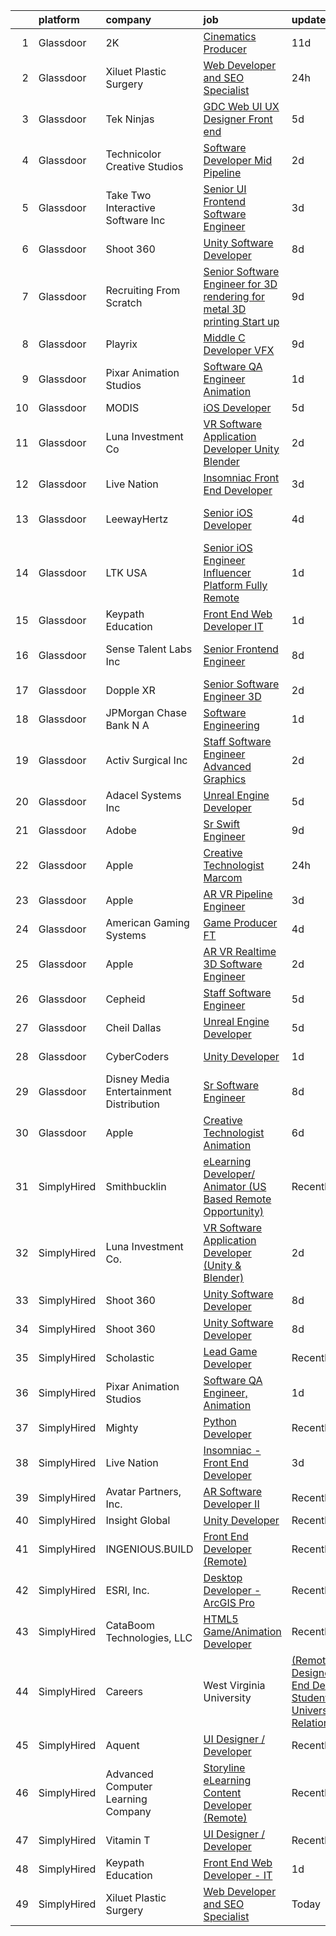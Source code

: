 

|    | platform    | company                                   | job                                                                                                                                                                                                                                                                                                                                                                                                                                                                                                                                                                                                                                                                                                                                                                                                                                                                                                                                                                                                                                                                                                                                                                                                                                                                                                                                                                     | update_time   | location          |
|---:|:------------|:------------------------------------------|:------------------------------------------------------------------------------------------------------------------------------------------------------------------------------------------------------------------------------------------------------------------------------------------------------------------------------------------------------------------------------------------------------------------------------------------------------------------------------------------------------------------------------------------------------------------------------------------------------------------------------------------------------------------------------------------------------------------------------------------------------------------------------------------------------------------------------------------------------------------------------------------------------------------------------------------------------------------------------------------------------------------------------------------------------------------------------------------------------------------------------------------------------------------------------------------------------------------------------------------------------------------------------------------------------------------------------------------------------------------------|:--------------|:------------------|
|  1 | Glassdoor   | 2K                                        | [Cinematics Producer](https://www.glassdoor.com/partner/jobListing.htm?pos=117&ao=1136043&s=58&guid=000001839780fd7fb3739632c04a16d4&src=GD_JOB_AD&t=SR&vt=w&ea=1&cs=1_f5b9aa00&cb=1664694157013&jobListingId=1008151369130&jrtk=3-0-1gebo1vd7khrt801-1gebo1vdohark800-8efe759f864e4f08-)                                                                                                                                                                                                                                                                                                                                                                                                                                                                                                                                                                                                                                                                                                                                                                                                                                                                                                                                                                                                                                                                               | 11d           | Maryland City, MD |
|  2 | Glassdoor   | Xiluet Plastic Surgery                    | [Web Developer and SEO Specialist](https://www.glassdoor.com/partner/jobListing.htm?pos=102&ao=1110586&s=58&guid=000001839780fd7fb3739632c04a16d4&src=GD_JOB_AD&t=SR&vt=w&ea=1&cs=1_6c79025d&cb=1664694157012&jobListingId=1008177142019&cpc=64DC0C913FDBAADD&jrtk=3-0-1gebo1vd7khrt801-1gebo1vdohark800-775077d75cd9177d--6NYlbfkN0A0p2feBN3TwtRPLKm20cpgKOK-k5pqnygCk7BWFHc1reF4KTTsYTfq75tOmYaairQzpl8Y4I_wBrRqYZTBCA__qpS59ryzLGC3kqflZMvSsTCZFhLrynlv0R6TtjpKCDtd4zxyqJrs4p7HSLcBVq5ihbVFI3BnH69_nU4zFdDc7_RfOdiogQXOfQPygfWeqplwLjvLmlGrUJpsq6f32S65EUIU75sf3K9ZtnTqCL0-4ZcOq76_kEPD5fHVvbwrJjsz1KrrNpiw66sB_gYOcuz2vDFuFJMnhPaLY2IuvHbSc0YejkZ-L24aCNjzVDEe4UizTFoAjqFhUKLOp7PcJ2zbXL7SVFT0VeWzbalzJqbP-59bTRdtPuEluVT20FfPX_w9CzKrlQAwY3BKZjuxuJ9FSN4Ob3v4on9FvZxvBZ-_eH5ZAQELG0BccvUaRI4QbYnvYe-mB2Vx6oXkodI27PUSI3Af_P-nrAY4vJQthdbk5dP1TDF9k-3kVpwylv4Kmhn9_uEgaPp0bFnRMdKw1AOdDloMK8czpd8%3D)                                                                                                                                                                                                                                                                                                                                                                                                                                                               | 24h           | Miami, FL         |
|  3 | Glassdoor   | Tek Ninjas                                | [GDC Web UI UX Designer  Front end ](https://www.glassdoor.com/partner/jobListing.htm?pos=129&ao=1136043&s=58&guid=000001839780fd7fb3739632c04a16d4&src=GD_JOB_AD&t=SR&vt=w&cs=1_4552037e&cb=1664694157015&jobListingId=1008162813312&jrtk=3-0-1gebo1vd7khrt801-1gebo1vdohark800-7da297ff9310c61c-)                                                                                                                                                                                                                                                                                                                                                                                                                                                                                                                                                                                                                                                                                                                                                                                                                                                                                                                                                                                                                                                                     | 5d            | Atlanta, GA       |
|  4 | Glassdoor   | Technicolor Creative Studios              | [Software Developer  Mid    Pipeline](https://www.glassdoor.com/partner/jobListing.htm?pos=114&ao=1136043&s=58&guid=000001839780fd7fb3739632c04a16d4&src=GD_JOB_AD&t=SR&vt=w&ea=1&cs=1_c197b0aa&cb=1664694157013&jobListingId=1008172677164&jrtk=3-0-1gebo1vd7khrt801-1gebo1vdohark800-447cf9f6bfe7e1d3-)                                                                                                                                                                                                                                                                                                                                                                                                                                                                                                                                                                                                                                                                                                                                                                                                                                                                                                                                                                                                                                                               | 2d            | Los Angeles, CA   |
|  5 | Glassdoor   | Take Two Interactive Software  Inc        | [Senior UI Frontend Software Engineer](https://www.glassdoor.com/partner/jobListing.htm?pos=121&ao=1136043&s=58&guid=000001839780fd7fb3739632c04a16d4&src=GD_JOB_AD&t=SR&vt=w&cs=1_d1c9e296&cb=1664694157014&jobListingId=1008168272439&jrtk=3-0-1gebo1vd7khrt801-1gebo1vdohark800-76262a70db6330b2-)                                                                                                                                                                                                                                                                                                                                                                                                                                                                                                                                                                                                                                                                                                                                                                                                                                                                                                                                                                                                                                                                   | 3d            | San Francisco, CA |
|  6 | Glassdoor   | Shoot 360                                 | [Unity Software Developer](https://www.glassdoor.com/partner/jobListing.htm?pos=101&ao=1110586&s=58&guid=000001839780fd7fb3739632c04a16d4&src=GD_JOB_AD&t=SR&vt=w&ea=1&cs=1_aa32d9ac&cb=1664694157011&jobListingId=1008158653566&cpc=973E6D846143997F&jrtk=3-0-1gebo1vd7khrt801-1gebo1vdohark800-5ac2e7983e68243c--6NYlbfkN0DfopDBJjdZYsHaazvtHih9EkP_5L3b-O-YxZrMZy_RRaIs6238HtU9-bIm4CRLMyQw0B_NBHXhnZqJTUAnwC8rmDN7VM-CtOrUt6fSSheFIU1_xggWeBfKJRwUeEbQVMtuP3j9r-4DUAIsVFk7SNZbGd5DCwK6AlcinJmr6vfob03577VGzijjOR_VZYuRBPQwYXbAjin4XT2Zronv3FAoN5JpgdEi70Gqr7kOmrGD7XMM2JoMes2ScDrGIOvgRZiBdX3Lmrqt8Gklmif_qzqAllzb7VIv0mUrIjH7Bq6vYh7vuNKaEKtbQIQur_-ZUQsOEvxxS2ytx9pa-_0GZk7MlJIBFxqLHsRJUy4C-bLDmxmODwnoI4Q2lBRyjGGO45XrCtqjG345AduYSytBgLr-T913L7XygVQrCvjSCW88ZFTGs3-2mGrGE6AB6-tTu65yoTAkCM45-eu2IqT-2XVOEdAAX5BurnA1zAZdjrDNUW3RjhSNuc8aPtCeiGVPXrF1bE3dU3xkMo-PPYiT1503)                                                                                                                                                                                                                                                                                                                                                                                                                                                                                     | 8d            | Vancouver, WA     |
|  7 | Glassdoor   | Recruiting From Scratch                   | [Senior Software Engineer for 3D rendering for metal 3D printing Start up](https://www.glassdoor.com/partner/jobListing.htm?pos=127&ao=1136043&s=58&guid=000001839780fd7fb3739632c04a16d4&src=GD_JOB_AD&t=SR&vt=w&ea=1&cs=1_b2137cd0&cb=1664694157014&jobListingId=1008157349603&jrtk=3-0-1gebo1vd7khrt801-1gebo1vdohark800-f06066c83ad0ca20-)                                                                                                                                                                                                                                                                                                                                                                                                                                                                                                                                                                                                                                                                                                                                                                                                                                                                                                                                                                                                                          | 9d            | Remote            |
|  8 | Glassdoor   | Playrix                                   | [Middle C   Developer  VFX](https://www.glassdoor.com/partner/jobListing.htm?pos=120&ao=1136043&s=58&guid=000001839780fd7fb3739632c04a16d4&src=GD_JOB_AD&t=SR&vt=w&cs=1_b96fefd7&cb=1664694157013&jobListingId=1008155987571&jrtk=3-0-1gebo1vd7khrt801-1gebo1vdohark800-f3bdf43e7ed7867e-)                                                                                                                                                                                                                                                                                                                                                                                                                                                                                                                                                                                                                                                                                                                                                                                                                                                                                                                                                                                                                                                                              | 9d            | Remote            |
|  9 | Glassdoor   | Pixar Animation Studios                   | [Software QA Engineer  Animation](https://www.glassdoor.com/partner/jobListing.htm?pos=111&ao=1136043&s=58&guid=000001839780fd7fb3739632c04a16d4&src=GD_JOB_AD&t=SR&vt=w&cs=1_102ac95b&cb=1664694157012&jobListingId=1008173557244&jrtk=3-0-1gebo1vd7khrt801-1gebo1vdohark800-faa1bfa13cf65d33-)                                                                                                                                                                                                                                                                                                                                                                                                                                                                                                                                                                                                                                                                                                                                                                                                                                                                                                                                                                                                                                                                        | 1d            | Emeryville, CA    |
| 10 | Glassdoor   | MODIS                                     | [iOS Developer](https://www.glassdoor.com/partner/jobListing.htm?pos=108&ao=1110586&s=58&guid=000001839780fd7fb3739632c04a16d4&src=GD_JOB_AD&t=SR&vt=w&ea=1&cs=1_f1c0c48e&cb=1664694157012&jobListingId=1008163025845&cpc=32EE424DE2B657EB&jrtk=3-0-1gebo1vd7khrt801-1gebo1vdohark800-bb6948df11c6b9c8--6NYlbfkN0B0MEvgXvf7_Q5HvX1jVKau_nvbIQzujJdfW8tyWgStT6_lTlP0aGhkEyqV2t6epBgHKo7bfdBFZLbsMv-9GEZ7s6NEEDsBuMN603YtHl_sqfYJfArQkyI1hrHZ-m5h57Qqmmfw-As7uAdhaBAsFgC-TFnZ1Nq4ES-veks1HADRLioX7agLJvigeUZQKWW9PU3KffBSU2G2CSE4CB3I3QI-XEMZTx3i3F1eryFRR-zV_BOkQ9CJSPFT-pKq3-Si5AUoBEcwcZ8RG-2qZ0aDYKPJwVlDqQc5Fb0S4qfnFHrjZB8lZtgomGiWTKFjafOZVw6ySH5GoDCPpLbWB245gkWg56unQa5nkpZUhQ-XUNYsu141ejJuWVgn0rterH5E4k2TLM04FmL7xU-sbHWvAXxiKjLVsgn_QpbfjC_eqRMrkDkzmAkXkwlHSJJgzaQjGmurbeIQOutDBN4YoP4NTlsKE6r2cMuuDcW3_yvgm10sfpgBgdk7mQHi3A5LWq9TiBBbsKjKIyB-PNs9H0QNf80Zzy4x5yzzMtqzfV8oqwRet9ZEjsEM7aSGM7Ofb5nWfZu6nEZAEwmeiU104h8Y_N31bC6D2c3Uy9j5T7xJJUXBNt3aMAG-bhJJOl2b3mFZyHVJ1mpXWBZrH7CNaF2bYs_072bewMWIj6obgf_QWOoRm85157c7j9AUJC4a5C9IITxonfWyEmGFfXqBL6TCgpjb)                                                                                                                                                                                                                                                                                                | 5d            | Austin, TX        |
| 11 | Glassdoor   | Luna Investment Co                        | [VR Software Application Developer  Unity   Blender ](https://www.glassdoor.com/partner/jobListing.htm?pos=109&ao=1136043&s=58&guid=000001839780fd7fb3739632c04a16d4&src=GD_JOB_AD&t=SR&vt=w&ea=1&cs=1_954599c9&cb=1664694157012&jobListingId=1008171207250&jrtk=3-0-1gebo1vd7khrt801-1gebo1vdohark800-7671b7731acbfe7c-)                                                                                                                                                                                                                                                                                                                                                                                                                                                                                                                                                                                                                                                                                                                                                                                                                                                                                                                                                                                                                                               | 2d            | Remote            |
| 12 | Glassdoor   | Live Nation                               | [Insomniac   Front End Developer](https://www.glassdoor.com/partner/jobListing.htm?pos=110&ao=1136043&s=58&guid=000001839780fd7fb3739632c04a16d4&src=GD_JOB_AD&t=SR&vt=w&cs=1_0b03c26e&cb=1664694157012&jobListingId=1008169449070&jrtk=3-0-1gebo1vd7khrt801-1gebo1vdohark800-24c12e5aba459619-)                                                                                                                                                                                                                                                                                                                                                                                                                                                                                                                                                                                                                                                                                                                                                                                                                                                                                                                                                                                                                                                                        | 3d            | Calabasas, CA     |
| 13 | Glassdoor   | LeewayHertz                               | [Senior iOS Developer](https://www.glassdoor.com/partner/jobListing.htm?pos=116&ao=1136043&s=58&guid=000001839780fd7fb3739632c04a16d4&src=GD_JOB_AD&t=SR&vt=w&cs=1_1b372ba9&cb=1664694157013&jobListingId=1008164693652&jrtk=3-0-1gebo1vd7khrt801-1gebo1vdohark800-077d7fd5e94a96f8-)                                                                                                                                                                                                                                                                                                                                                                                                                                                                                                                                                                                                                                                                                                                                                                                                                                                                                                                                                                                                                                                                                   | 4d            | San Francisco, CA |
| 14 | Glassdoor   | LTK USA                                   | [Senior iOS Engineer   Influencer Platform   Fully Remote](https://www.glassdoor.com/partner/jobListing.htm?pos=126&ao=1136043&s=58&guid=000001839780fd7fb3739632c04a16d4&src=GD_JOB_AD&t=SR&vt=w&ea=1&cs=1_47c3c070&cb=1664694157014&jobListingId=1008175272465&jrtk=3-0-1gebo1vd7khrt801-1gebo1vdohark800-645f3a13496704c1-)                                                                                                                                                                                                                                                                                                                                                                                                                                                                                                                                                                                                                                                                                                                                                                                                                                                                                                                                                                                                                                          | 1d            | Dallas, TX        |
| 15 | Glassdoor   | Keypath Education                         | [Front End Web Developer   IT](https://www.glassdoor.com/partner/jobListing.htm?pos=103&ao=1110586&s=58&guid=000001839780fd7fb3739632c04a16d4&src=GD_JOB_AD&t=SR&vt=w&ea=1&cs=1_c2a23de5&cb=1664694157012&jobListingId=1008175817499&cpc=59DF70BB7E75A6DF&jrtk=3-0-1gebo1vd7khrt801-1gebo1vdohark800-40fd0ab69fd7e2b1--6NYlbfkN0B5yzmwsWuqFEnZ4KZ0oZggF_kecX9RXCcNgmDdqnpqNuS9SQwkvMm25LJOlwnoQeRE1UnOGLjiYyvfFJhS6PBbD0YNTtWlzLa7C0IlrnKzoOpQbH0snZsRGPKJJ4dlL-WZYfTrr_yJR6UlN_wFCvj_NIZ2F8AmtCazXsL-qNReaLHXDmr8g-xl5Ugw10AaGrOsKLXV9R9vYIaJxpeNLn089-Kz5X5eo0eKMmN3zIh6LfJCPYWXNd36rSwf_KtOXnj49GKWXaOYzu3-zAdHHn0PRzVa_oXgVqK1kKUrzQJ0jzdyeLnPaa8ykWrrNmLSqAtlBchcWEtqQRwen4XvOs9bH1DOw02jTgENQVlfR64Q-0-XjWRk8DY-ECQgWkXynO7Oo3x0fcQAWl8w5U9MARQnCEf2w9M8qxFE73akgrwgfkSZJddv5cIZqQzno-vc4mW0XDSymbUlehZRmOiEH8PAgj-lMypcobjYGsCfsFyh9J90cxlPPctEiSGJXsmYU29jC7OWPX_Y_EXTA9p7iWSTM2mY3cB1k_x1vO2V3DjH0kW3o_Qabra7iV16YpvY_LVVUIISzlvhsSwiZHebuGgH1Q1NxyaPJU7_l1uUI_6MY6RN4eW6ILXD6lwEZ430iiE%3D)                                                                                                                                                                                                                                                                                                                                                                   | 1d            | Schaumburg, IL    |
| 16 | Glassdoor   | Sense Talent Labs  Inc                    | [Senior Frontend Engineer](https://www.glassdoor.com/partner/jobListing.htm?pos=119&ao=1136043&s=58&guid=000001839780fd7fb3739632c04a16d4&src=GD_JOB_AD&t=SR&vt=w&ea=1&cs=1_edf6cd47&cb=1664694157013&jobListingId=1008159386890&jrtk=3-0-1gebo1vd7khrt801-1gebo1vdohark800-a3934a87b3bd2030-)                                                                                                                                                                                                                                                                                                                                                                                                                                                                                                                                                                                                                                                                                                                                                                                                                                                                                                                                                                                                                                                                          | 8d            | San Francisco, CA |
| 17 | Glassdoor   | Dopple XR                                 | [Senior Software Engineer  3D ](https://www.glassdoor.com/partner/jobListing.htm?pos=123&ao=1136043&s=58&guid=000001839780fd7fb3739632c04a16d4&src=GD_JOB_AD&t=SR&vt=w&ea=1&cs=1_431a1819&cb=1664694157014&jobListingId=1008170801763&jrtk=3-0-1gebo1vd7khrt801-1gebo1vdohark800-ca88e409cf98abdf-)                                                                                                                                                                                                                                                                                                                                                                                                                                                                                                                                                                                                                                                                                                                                                                                                                                                                                                                                                                                                                                                                     | 2d            | Remote            |
| 18 | Glassdoor   | JPMorgan Chase Bank  N A                  | [Software Engineering](https://www.glassdoor.com/partner/jobListing.htm?pos=125&ao=1136043&s=58&guid=000001839780fd7fb3739632c04a16d4&src=GD_JOB_AD&t=SR&vt=w&cs=1_e93af257&cb=1664694157014&jobListingId=1008173930586&jrtk=3-0-1gebo1vd7khrt801-1gebo1vdohark800-0ea5058e8e5ede4f-)                                                                                                                                                                                                                                                                                                                                                                                                                                                                                                                                                                                                                                                                                                                                                                                                                                                                                                                                                                                                                                                                                   | 1d            | Columbus, OH      |
| 19 | Glassdoor   | Activ Surgical Inc                        | [Staff Software Engineer  Advanced Graphics](https://www.glassdoor.com/partner/jobListing.htm?pos=130&ao=1136043&s=58&guid=000001839780fd7fb3739632c04a16d4&src=GD_JOB_AD&t=SR&vt=w&ea=1&cs=1_918607a3&cb=1664694157015&jobListingId=1008171339803&jrtk=3-0-1gebo1vd7khrt801-1gebo1vdohark800-c622fd46d8d42754-)                                                                                                                                                                                                                                                                                                                                                                                                                                                                                                                                                                                                                                                                                                                                                                                                                                                                                                                                                                                                                                                        | 2d            | Boston, MA        |
| 20 | Glassdoor   | Adacel Systems Inc                        | [Unreal Engine Developer](https://www.glassdoor.com/partner/jobListing.htm?pos=112&ao=1136043&s=58&guid=000001839780fd7fb3739632c04a16d4&src=GD_JOB_AD&t=SR&vt=w&ea=1&cs=1_c1ded4bf&cb=1664694157013&jobListingId=1008163932480&jrtk=3-0-1gebo1vd7khrt801-1gebo1vdohark800-14b9854258014de1-)                                                                                                                                                                                                                                                                                                                                                                                                                                                                                                                                                                                                                                                                                                                                                                                                                                                                                                                                                                                                                                                                           | 5d            | Orlando, FL       |
| 21 | Glassdoor   | Adobe                                     | [Sr  Swift Engineer](https://www.glassdoor.com/partner/jobListing.htm?pos=122&ao=1136043&s=58&guid=000001839780fd7fb3739632c04a16d4&src=GD_JOB_AD&t=SR&vt=w&cs=1_af0fcde7&cb=1664694157014&jobListingId=1008155725904&jrtk=3-0-1gebo1vd7khrt801-1gebo1vdohark800-aa0a07b0271139a8-)                                                                                                                                                                                                                                                                                                                                                                                                                                                                                                                                                                                                                                                                                                                                                                                                                                                                                                                                                                                                                                                                                     | 9d            | New York, NY      |
| 22 | Glassdoor   | Apple                                     | [Creative Technologist  Marcom](https://www.glassdoor.com/partner/jobListing.htm?pos=115&ao=1136043&s=58&guid=000001839780fd7fb3739632c04a16d4&src=GD_JOB_AD&t=SR&vt=w&cs=1_b9fb6731&cb=1664694157013&jobListingId=1008177549340&jrtk=3-0-1gebo1vd7khrt801-1gebo1vdohark800-7532c08ae817f6f1-)                                                                                                                                                                                                                                                                                                                                                                                                                                                                                                                                                                                                                                                                                                                                                                                                                                                                                                                                                                                                                                                                          | 24h           | Cupertino, CA     |
| 23 | Glassdoor   | Apple                                     | [AR VR Pipeline Engineer](https://www.glassdoor.com/partner/jobListing.htm?pos=106&ao=1110586&s=58&guid=000001839780fd7fb3739632c04a16d4&src=GD_JOB_AD&t=SR&vt=w&cs=1_1412c2ce&cb=1664694157012&jobListingId=1008167611600&cpc=9908D8D4413DBB8A&jrtk=3-0-1gebo1vd7khrt801-1gebo1vdohark800-7f07361192d5dd8a--6NYlbfkN0BvKrLyj5gPmtZO9T8euul8TCxuuKNOtzRJOomxnwSEodTz2Bc-sPZl1dBMH13w-jNdNQaFf-lF6kL1aEhJ4eiuAXTha0QvAvu907Z2VYn0VJoxU7cAlBZlFPS1G7aYLqrMAUepxkDoRYj5djL18fyLw83N7Y0s2ePHYzB0Wp7YoBp46u4CoR5G3E69_WH0Fichip1VPQvFEokW9SGnBqxC9zqOIdW0p6T3mYNXDeCnJfRsca4J_FLnEw-swuCB94Qv9hJTkJw5O9a-GWsHtjbyIZH_jzOs5YSC-23p8aVoFQxogr8Ifv8mzNRntXRjqzGgpOb7gWisDvzP8d1U8_OS093RnEA7n4cu7FMV_oJqEyigCU__c36tHPLxFP2DGu7_Eyw76shFqsiPwhZ-aoYPmYm-S-R7PHJi34gf8XdPUamDLvOj2otzYHyWtfNRoxtMzUGKZuuI7_HqMq07LU8MvNM9cdIHLKOAMCruc8ACAk-nPBfOpMSF8KJ06q3pYaM-Ta2UbiRXoq9rAIbC71XE9qkKOceHGAzeKNAJj1oQtxc3KjfIq70B9DbaNu_QuR7V5zJmJJ6NWtHf9hnOofcMwOPN9Z0AoANuQe5ssQB9RWMRg5g0hPuqvykpY7GOwg3wGcIh48ecuj7mV83mhlp1cSVqyXhotBF_SqWVFyTPSiq5536tJdr6_4LuDTSfofC8EnwmzRwRCWpcGrgKQWxjmN9dIrWEy0pMeiVWCLnHf4mLfEMhe9ToMFr_4y1qygTY7vBzP7UxA9u0QAob68ldNqZyE5kBu0IlY-nrSnPnzuytYtOiCk1QHfVUhqdGZvQDVksXFgGRemLNFUmNi7fl03MH0oylPB5Ygz-qO7CgoHl8R20_VNAIbG6MKuhZ94R6pwpZY-AZROP1RmZDtwnZEyQpI6Jmd57YLfGlaQha3mfzIi63HH87ep9DTj-SemriqmE7MaYLhYUKJImeAoEt)                           | 3d            | Seattle, WA       |
| 24 | Glassdoor   | American Gaming Systems                   | [Game Producer  FT ](https://www.glassdoor.com/partner/jobListing.htm?pos=124&ao=1136043&s=58&guid=000001839780fd7fb3739632c04a16d4&src=GD_JOB_AD&t=SR&vt=w&ea=1&cs=1_6b5336e2&cb=1664694157014&jobListingId=1008166251454&jrtk=3-0-1gebo1vd7khrt801-1gebo1vdohark800-1638f630022884fd-)                                                                                                                                                                                                                                                                                                                                                                                                                                                                                                                                                                                                                                                                                                                                                                                                                                                                                                                                                                                                                                                                                | 4d            | Atlanta, GA       |
| 25 | Glassdoor   | Apple                                     | [AR VR Realtime 3D Software Engineer](https://www.glassdoor.com/partner/jobListing.htm?pos=105&ao=1110586&s=58&guid=000001839780fd7fb3739632c04a16d4&src=GD_JOB_AD&t=SR&vt=w&cs=1_2c9c95fb&cb=1664694157012&jobListingId=1008170405830&cpc=F41FEAB56D215062&jrtk=3-0-1gebo1vd7khrt801-1gebo1vdohark800-6793e425a2cbe05b--6NYlbfkN0BvKrLyj5gPmtZO9T8euul8TCxuuKNOtzRJOomxnwSEodTz2Bc-sPZlbtkML8D-m4rPVtJSgYD-8yA7R83DROjxaCYcSYu9hV3pV3y1IK_i9rVBuqiXQ0qkod25yvTCQBHmz-H-AkRRNIYmUffeyDH8frHXcOyRazjIhI_11Avg4DWFE8DgOr8sPCB2qwqkXuPmVEo7a9SpE3M9E1RCZd2M5GTpuYXGQrd8sJwGRvjlpCx-nEAe0a1k1QMvaBlcRHDRMWBzeR3LpLE1I4I7O5xHYTf4Ojq8gO1cb5A4t-zC-IO7_QNrvnQyz9d4gWrIWmFzt1ydOACeb-oyVtx8z9_RP-03TfXlVUQc3BzPjo_p6LGlSrMz36CdP1buzj5n9EjIW_z7RqG65IlMY19KKK1V0bRFy4FX17ZTFsbT-CND6-dq07vPDz--PTPoFVNdr0j_kwHj_mWVA_MJ5Gs_c-oEvByy3Pqjo--3cEQMmc1KWjGDNMN00dCVn2UL4NYfo73dnGWylJ7fFtbTOntWE3Jj1kbpsOtHk1HCe49yQiVAbrpDefTUcLdIzDrbDMHDe59NGNO4YkxviHwuz6a8yBmEDQP7CStjasv-9yzgAMzq596NmwaFZ4huapB68qTDnHfP5eLRPsuTrkbED7c5Pn8WSzfUOvwbPOyKe6jjyPiBUSOB5AkyUwpwIz35ZH2_Sku_9Ga6vgyZ5ufEjhERjWqyNpOWoBHM18tXiWrtRuJTOPT1Of1npkMrn7gVU6utmCN7tCIEyV5_2lXmo8zt5j4SnrFAne1TLVxubKOPXIJ2rwvU70qRUOylLwyfK8GwQFXrEkd6QHzb5LlT1w2RS998dCdquU-VhBSdp9nk72uroeFK0YhPo_uV7D7BAIGEolSMv9xu858d2ws8c4_AIpBP9AWBRV0J-5NBTzh5uy4zrXYWsrq9PmGfw3G2jkDlg8iZM-8YquroTX9cmIcrKr9Im2cuFrkq0y0%3D) | 2d            | Boulder, CO       |
| 26 | Glassdoor   | Cepheid                                   | [Staff Software Engineer](https://www.glassdoor.com/partner/jobListing.htm?pos=118&ao=1136043&s=58&guid=000001839780fd7fb3739632c04a16d4&src=GD_JOB_AD&t=SR&vt=w&cs=1_aa792bb1&cb=1664694157013&jobListingId=1008163736747&jrtk=3-0-1gebo1vd7khrt801-1gebo1vdohark800-05cc4bf74281fc23-)                                                                                                                                                                                                                                                                                                                                                                                                                                                                                                                                                                                                                                                                                                                                                                                                                                                                                                                                                                                                                                                                                | 5d            | Sunnyvale, CA     |
| 27 | Glassdoor   | Cheil Dallas                              | [Unreal Engine Developer](https://www.glassdoor.com/partner/jobListing.htm?pos=113&ao=1136043&s=58&guid=000001839780fd7fb3739632c04a16d4&src=GD_JOB_AD&t=SR&vt=w&ea=1&cs=1_327c4d3f&cb=1664694157013&jobListingId=1008162394929&jrtk=3-0-1gebo1vd7khrt801-1gebo1vdohark800-c96a3c45842c3012-)                                                                                                                                                                                                                                                                                                                                                                                                                                                                                                                                                                                                                                                                                                                                                                                                                                                                                                                                                                                                                                                                           | 5d            | Plano, TX         |
| 28 | Glassdoor   | CyberCoders                               | [Unity Developer](https://www.glassdoor.com/partner/jobListing.htm?pos=107&ao=1110586&s=58&guid=000001839780fd7fb3739632c04a16d4&src=GD_JOB_AD&t=SR&vt=w&ea=1&cs=1_bcc04160&cb=1664694157012&jobListingId=1008173642732&cpc=654405A9B1E0A9F5&jrtk=3-0-1gebo1vd7khrt801-1gebo1vdohark800-9941a53a1a762f64--6NYlbfkN0CpFJQzrgRR8WqXWK1qKKEqALWJw739KlKqr2H-MSI4eoBlI4EFrmor2FYZMP3muM2bWFu30ZnpnvetNQkNTH3XwQsFVz5iscWP9zKqWg1_6fDDtNlqDgYg5W5Bwy_ZvlvDOkSUIJYoWMzA6vpUJ8OBRZuw_zoL2WnzPvyzjO8C25eujazZdPMiWAO-N2QtmMB9G829aYpVUQZZLhV3PcvduhfkMbG9fVxdvWtKPTNFTdxA-R02lh9rijo3Qa8YTeXMh01k0-ir65YqYacdysWie85__lLl50tqbFzE5ijRf7fnlvS5KKdfzXfmkt-wTXTuTGu2N_n6hYDW-XL0QQP3-XqH3HS-94uoZG5E1e4tpIORUC9RYKfxRkKsfGLeQNmJcRk5zrctTX6vt8QMVLLqA9TDmS2n_5mBLpbH5QzPuw3GhQApIZX5ckXNtIjBL3GxSIXh87ULMiscfXnHvfBohrVDnFWBKWhdf4hlniJwOkPhC2v0P31HJ5dC7b4ZjxFDNJNvd2yCoxgWCLhyXCM_P4P9OT57GFBtZQEXqF3ZBGQY42LuFz7HaJVuyWXjgxFotexH3rJ0MIrZTY3Fjwkf8-9B_XhBzmDf7tHA1H5cEf5vxjMg1mWdXUOtfBQ5kdzNt2UXQv6uCzdwC2ZDvCn9w9Et9iBocUWKowt59r0vJsWxO1diQv7Shx0Zpo-0Mr79KnxQp2yzlOtwU80lv9i8tEMebaNS-n36P38qmhSIRCN5VPugLEfheVQhxFzZJtWLFP0jt8_e7h435AlSJDXRlvKelkDoaEI7j-ARjM9iZE47Su1Lv3E_CFcUSBzIz4NHmMkPTYzWNGBDnqanhBe941XarnOH3kUPz8pYwEdpvJoO_4tsu8A5hEflUE8HohRUgQdGAgPNsfNBsKruc2CE3BjbVk0s1Iote38S6ShLe-hlT7gM9IumpHN863-UpT_XH9rrogibMTfLMU0GlBimAoWcSzP7nUn2-9gJ7v31IQ%3D%3D)  | 1d            | Vancouver, WA     |
| 29 | Glassdoor   | Disney Media   Entertainment Distribution | [Sr Software Engineer](https://www.glassdoor.com/partner/jobListing.htm?pos=128&ao=1136043&s=58&guid=000001839780fd7fb3739632c04a16d4&src=GD_JOB_AD&t=SR&vt=w&cs=1_c0ecc6e5&cb=1664694157014&jobListingId=1008158162127&jrtk=3-0-1gebo1vd7khrt801-1gebo1vdohark800-a5f021d03467d620-)                                                                                                                                                                                                                                                                                                                                                                                                                                                                                                                                                                                                                                                                                                                                                                                                                                                                                                                                                                                                                                                                                   | 8d            | Seattle, WA       |
| 30 | Glassdoor   | Apple                                     | [Creative Technologist   Animation](https://www.glassdoor.com/partner/jobListing.htm?pos=104&ao=1110586&s=58&guid=000001839780fd7fb3739632c04a16d4&src=GD_JOB_AD&t=SR&vt=w&cs=1_b1ff7e80&cb=1664694157012&jobListingId=1008160436803&cpc=8795CF9063CD573D&jrtk=3-0-1gebo1vd7khrt801-1gebo1vdohark800-e5326f402a0a01b2--6NYlbfkN0BvKrLyj5gPmtZO9T8euul8TCxuuKNOtzRJOomxnwSEodTz2Bc-sPZlt2Zgji_QUXEUX2eoMjRV3A-uwr9MnuICdtHgneScM4daV9dlPREBHf2C7sMhbh1B-V_v_59cxf_Q9r5yycE3D6hT-ciZObgMZpBv9S9_nkbca8huIrqVoZ72hU3TzBYEQEcxTvTQJTduRHLjxkLKsH7j5gxHdnexBW-GLgieCDKBgeWIR634DDq3oYFdmvBuqIb5-CWmxKyXbKqLcaLj9mTgNPfXOymngDYPQfQMNReUuNWRjjfO2ou_L5egrIxDcfiHXDpelBf8bKl3OCkOXHYslzgN3UhdDD7VeA2c8WGYprqrz0svJVCE7c-UXUBeJPlzjoJJ-tx0d2ydQArqCFaMwH5jPnTYizxBkIUDrKh8mMGAmubsNdMV5BUBHDHvF-A-7fkCT71WayB0MtVDmrDJRhEBeoPWelpsKTvL65A0t5tnwJ17jMUZ7SeNOXkvbqqN8Mvrms7aZaa_y01VLBElsHKjs31e65aVthzfJyL_41_Y1tnD-3emHxEJP_qEku9uhm5pihuJnZpWgyNTTvtmwvPf2Vxhj8SByaj17vFxba-QFmF2gHeBQitGBJXLgk6QCIPGE71qYoN_RMEu1DgCMx81uzXYbGi4u2cV-T7smOMzvHHrJLgCXmaTP3zRHIXNZDeMtfxackc70yyOSsvLXir5Miu2GtRosUipiadxfSsAAwNnA7-BSzHPU4wcJuafSSleIjipeAQkcrtqbujdePlrX5Cz0REFRWP_XTQmlAUEdMc0dDRZzXb1hxNXRUZmd1z7Z99dla_aNQhOrz7wVMsLetogbGh-BsxKnl1GFyKhiCczrqEkg6F001GGjlyHoolQbNWf2npFOLQAZBNoffcNte5DNkaSn0YHckMdNUyHlZCv7LVTE1FNiUXJSznUlPFDR8W8DnoNMyblHRZrH0fScnAZHAJk-0N7kEY%3D)   | 6d            | Cupertino, CA     |
| 31 | SimplyHired | Smithbucklin                              | [eLearning Developer/ Animator (US Based Remote Opportunity)](https://www.simplyhired.com/job/o0wXkuWE5GmspCcePui9IkAEPg1-7AWcdL2hMWar8TyjH9xKOYroQQ?q=animation+developer)                                                                                                                                                                                                                                                                                                                                                                                                                                                                                                                                                                                                                                                                                                                                                                                                                                                                                                                                                                                                                                                                                                                                                                                             | Recently      | Old Lyme, CT      |
| 32 | SimplyHired | Luna Investment Co.                       | [VR Software Application Developer (Unity & Blender)](https://www.simplyhired.com/job/gy8HREFul1xocPlS9PtlO2qZaV4gum6HSfUE_ED1zIz-UhEoFwcbSw?q=animation+developer)                                                                                                                                                                                                                                                                                                                                                                                                                                                                                                                                                                                                                                                                                                                                                                                                                                                                                                                                                                                                                                                                                                                                                                                                     | 2d            | Remote            |
| 33 | SimplyHired | Shoot 360                                 | [Unity Software Developer](https://www.simplyhired.com/job/pW_1cJ9FHkOra8GRzOun7eOa7hojcA_kcWTJPTybJRvoCQIsSmfi_A?q=animation+developer)                                                                                                                                                                                                                                                                                                                                                                                                                                                                                                                                                                                                                                                                                                                                                                                                                                                                                                                                                                                                                                                                                                                                                                                                                                | 8d            | Vancouver, WA     |
| 34 | SimplyHired | Shoot 360                                 | [Unity Software Developer](https://www.simplyhired.com/job/pW_1cJ9FHkOra8GRzOun7eOa7hojcA_kcWTJPTybJRvoCQIsSmfi_A?q=animation+developer)                                                                                                                                                                                                                                                                                                                                                                                                                                                                                                                                                                                                                                                                                                                                                                                                                                                                                                                                                                                                                                                                                                                                                                                                                                | 8d            | Vancouver, WA     |
| 35 | SimplyHired | Scholastic                                | [Lead Game Developer](https://www.simplyhired.com/job/DTz35nzJgDgVh070S-dwrObT5Rl9sNQdLka6ZUBayi3X1bodL5Wyaw?q=animation+developer)                                                                                                                                                                                                                                                                                                                                                                                                                                                                                                                                                                                                                                                                                                                                                                                                                                                                                                                                                                                                                                                                                                                                                                                                                                     | Recently      | New York, NY      |
| 36 | SimplyHired | Pixar Animation Studios                   | [Software QA Engineer, Animation](https://www.simplyhired.com/job/n8JHd2Hu7sNYpf1Gy3SzyX4Mwi53cZE9RKZREqdi0AzOhr-qpcXurQ?q=animation+developer)                                                                                                                                                                                                                                                                                                                                                                                                                                                                                                                                                                                                                                                                                                                                                                                                                                                                                                                                                                                                                                                                                                                                                                                                                         | 1d            | Emeryville, CA    |
| 37 | SimplyHired | Mighty                                    | [Python Developer](https://www.simplyhired.com/job/mSidqalQa9rFv-8uMc6mXYDSd2xaTVkb4xZSgl6OipQNezi9Fe79tw?q=animation+developer)                                                                                                                                                                                                                                                                                                                                                                                                                                                                                                                                                                                                                                                                                                                                                                                                                                                                                                                                                                                                                                                                                                                                                                                                                                        | Recently      | Remote            |
| 38 | SimplyHired | Live Nation                               | [Insomniac - Front End Developer](https://www.simplyhired.com/job/oXs2vKz2-vKMcKrs1ddzYF0aDySVDaYY0xkj3JgONpvAmL4UhVU6iA?q=animation+developer)                                                                                                                                                                                                                                                                                                                                                                                                                                                                                                                                                                                                                                                                                                                                                                                                                                                                                                                                                                                                                                                                                                                                                                                                                         | 3d            | Calabasas, CA     |
| 39 | SimplyHired | Avatar Partners, Inc.                     | [AR Software Developer II](https://www.simplyhired.com/job/UeNDfsvrvGKqJT2_CcRkXhDQimk6kBmqp97LV9GSoNPJsJtnaRbEsA?q=animation+developer)                                                                                                                                                                                                                                                                                                                                                                                                                                                                                                                                                                                                                                                                                                                                                                                                                                                                                                                                                                                                                                                                                                                                                                                                                                | Recently      | Remote            |
| 40 | SimplyHired | Insight Global                            | [Unity Developer](https://www.simplyhired.com/job/vD4Eu1aq7XZ7ROcqZHX8zs3GdbZytTEyTLwewgIgFn6jsqvusE0uSw?q=animation+developer)                                                                                                                                                                                                                                                                                                                                                                                                                                                                                                                                                                                                                                                                                                                                                                                                                                                                                                                                                                                                                                                                                                                                                                                                                                         | Recently      | Troy, MI          |
| 41 | SimplyHired | INGENIOUS.BUILD                           | [Front End Developer (Remote)](https://www.simplyhired.com/job/6j79CYZDql2eX7fABHmfSi8Pap2YCIU-BNMpRKJwhHcBQJ67M7QELQ?q=animation+developer)                                                                                                                                                                                                                                                                                                                                                                                                                                                                                                                                                                                                                                                                                                                                                                                                                                                                                                                                                                                                                                                                                                                                                                                                                            | Recently      | Nashville, TN     |
| 42 | SimplyHired | ESRI, Inc.                                | [Desktop Developer - ArcGIS Pro](https://www.simplyhired.com/job/Pn0jlgPOSBBY-nMbXrtFeV4yvqyMnKMGCwWZz4L1Vtp9irTKUDf2Rg?q=animation+developer)                                                                                                                                                                                                                                                                                                                                                                                                                                                                                                                                                                                                                                                                                                                                                                                                                                                                                                                                                                                                                                                                                                                                                                                                                          | Recently      | Remote            |
| 43 | SimplyHired | CataBoom Technologies, LLC                | [HTML5 Game/Animation Developer](https://www.simplyhired.com/job/rcD9kqRruTFu3sLPN7RcYmKqhwYda35Xkfl4DXnDIh1VgwPtoMUoDw?q=animation+developer)                                                                                                                                                                                                                                                                                                                                                                                                                                                                                                                                                                                                                                                                                                                                                                                                                                                                                                                                                                                                                                                                                                                                                                                                                          | Recently      | Richardson, TX    |
| 44 | SimplyHired | Careers | West Virginia University        | [(Remote) Web Designer/Front End Developer Student Life - University Relations](https://www.simplyhired.com/job/Zz3QV7fGlrVkQeOcRGOGVv-kT65DCrbHAR4RYquJrtK9IFD4BJ8oKA?q=animation+developer)                                                                                                                                                                                                                                                                                                                                                                                                                                                                                                                                                                                                                                                                                                                                                                                                                                                                                                                                                                                                                                                                                                                                                                           | Recently      | Morgantown, WV    |
| 45 | SimplyHired | Aquent                                    | [UI Designer / Developer](https://www.simplyhired.com/job/ax0WAfnQe12M2P973omalogazUeqLhLjxsZ05IT75Ax2IIXFU4dnbQ?q=animation+developer)                                                                                                                                                                                                                                                                                                                                                                                                                                                                                                                                                                                                                                                                                                                                                                                                                                                                                                                                                                                                                                                                                                                                                                                                                                 | Recently      | Remote            |
| 46 | SimplyHired | Advanced Computer Learning Company        | [Storyline eLearning Content Developer (Remote)](https://www.simplyhired.com/job/yquvEbEGhacPc2oIwZ3Qa2c5z43nmQAW0BTGqJoykCIb88O-gTtobA?q=animation+developer)                                                                                                                                                                                                                                                                                                                                                                                                                                                                                                                                                                                                                                                                                                                                                                                                                                                                                                                                                                                                                                                                                                                                                                                                          | Recently      | Remote            |
| 47 | SimplyHired | Vitamin T                                 | [UI Designer / Developer](https://www.simplyhired.com/job/vGMd0hEZL73O6P5GF1GK0pANks0IGsmthNF_OZEAsiRLW3Hw1yOqLg?q=animation+developer)                                                                                                                                                                                                                                                                                                                                                                                                                                                                                                                                                                                                                                                                                                                                                                                                                                                                                                                                                                                                                                                                                                                                                                                                                                 | Recently      | Remote            |
| 48 | SimplyHired | Keypath Education                         | [Front End Web Developer - IT](https://www.simplyhired.com/job/kX7iEaOGFGd2xpkub7gYsXOy0JkU_9E3YS9rRTpudYsbK5_CYpmHlA?q=animation+developer)                                                                                                                                                                                                                                                                                                                                                                                                                                                                                                                                                                                                                                                                                                                                                                                                                                                                                                                                                                                                                                                                                                                                                                                                                            | 1d            | Schaumburg, IL    |
| 49 | SimplyHired | Xiluet Plastic Surgery                    | [Web Developer and SEO Specialist](https://www.simplyhired.com/job/jx4cBHL69kqrwIC7sF2kDKcJuQz8UQ4g_g91y5Bhb3441EdVxTeIEQ?q=animation+developer)                                                                                                                                                                                                                                                                                                                                                                                                                                                                                                                                                                                                                                                                                                                                                                                                                                                                                                                                                                                                                                                                                                                                                                                                                        | Today         | Miami, FL         |